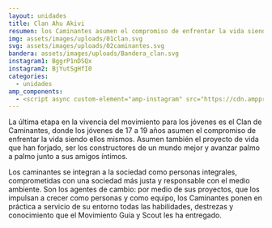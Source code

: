 ```yaml
---
layout: unidades
title: Clan Ahu Akivi
resumen: los Caminantes asumen el compromiso de enfrentar la vida siendo ellos mismos. Asumen también el proyecto de vida que han forjado, ser los constructores de un mundo mejor
img: assets/images/uploads/01clan.svg
svg: assets/images/uploads/02caminantes.svg
bandera: assets/images/uploads/Bandera_clan.svg
instagram1: BggrP1nDSQx
instagram2: BjYutSgHfI0
categories: 
  - unidades
amp_components: 
  - <script async custom-element="amp-instagram" src="https://cdn.ampproject.org/v0/amp-instagram-0.1.js"></script>
---
```

La última etapa en la vivencia del movimiento para los jóvenes es el Clan de Caminantes, donde los jóvenes de 17 a 19 años asumen el compromiso de enfrentar la vida siendo ellos mismos. Asumen también el proyecto de vida que han forjado, ser los constructores de un mundo mejor y avanzar palmo a palmo junto a sus amigos íntimos.

Los caminantes se integran a la sociedad como personas integrales, comprometidas con una sociedad más justa y responsable con el medio ambiente. Son los agentes de cambio: por medio de sus proyectos, que los impulsan a crecer como personas y como equipo, los Caminantes ponen en práctica a servicio de su entorno todas las habilidades, destrezas y conocimiento que el Movimiento Guía y Scout les ha entregado.